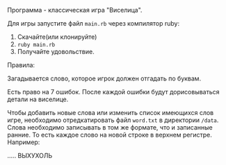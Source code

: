Программа - классическая игра "Виселица".

Для игры запустите файл `main.rb` через компилятор ruby:

1. Скачайте(или клонируйте)
2. `ruby main.rb`
3. Получайте удовольствие.

Правила:

Загадывается слово, которое игрок должен отгадать по буквам.

Есть право на 7 ошибок. После каждой ошибки будут дорисовываться детали на виселице.


Чтобы добавить новые слова или изменить список имеющихся слов игре, необходимо отредкатировать файл `word.txt` в директории `/data`. Слова необходимо записывать в том же формате, что и записанные ранние. То есть каждое слово на новой строке в верхнем регистре. Например:

.....
ВЫХУХОЛЬ


